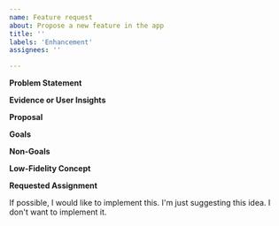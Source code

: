 ```yaml
---
name: Feature request
about: Propose a new feature in the app
title: ''
labels: 'Enhancement'
assignees: ''

---
```


<!--
See https://github.com/Microsoft/calculator/blob/main/docs/NewFeatureProcess.md for suggestions on how to write a good feature pitch. Just want to submit an idea quickly? Try Feedback Hub instead: https://insider.windows.com/en-us/fb/?contextid=130
-->

**Problem Statement**
<!--
What problem are we trying to solve? Who’s the target audience? Is there a customer need or pain point we need to remedy? Is there a business goal or metric we are trying to improve? Do we have a hypothesis we want to prove or disprove?
-->

**Evidence or User Insights**
<!--
Why should we do this? Potential sources of data: Feedback Hub, other GitHub issues, other anecdotes from listening to customers in person or online, request from another team, telemetry data, user research, market or competitive research
-->

**Proposal**
<!--
How will the solution/feature help us solve the problem? How will it meet the target audience’s needs? If there are business goals or metrics, how does this improve them?
-->

**Goals**
<!--
What you want to accomplish with this feature. Typical examples include
"User Can *perform some task*"
-->

**Non-Goals**
<!--
Things we are explicitly not doing or supporting or that are out of scope, including reasons why.
-->

**Low-Fidelity Concept**
<!--
Show as much of the experience as needed to explain the idea. This can be as simple as a napkin drawing but can also be a code prototype, or a design comp. Keep it simple at this stage, as it can be refined later during the pre-production stage.
-->

**Requested Assignment**
<!--
Some people just want to suggest a feature and let someone else implement it.
Other people want to not only suggest a feature, but implement it as well.
Both scenarios are completely ok. We just want to know which one it is.
We are likely to prioritize the review of feature requests if they already have someone who can implement them.
Please indicate which bucket you fall into by keeping one and removing the other.
-->
If possible, I would like to implement this.
I'm just suggesting this idea.  I don't want to implement it.
